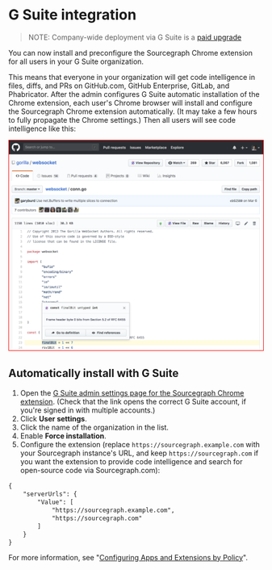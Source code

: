 # G Suite integration

> NOTE: Company-wide deployment via G Suite is a [paid upgrade](https://about.sourcegraph.com/pricing)

You can now install and preconfigure the Sourcegraph Chrome extension for all users in your G Suite organization.

This means that everyone in your organization will get code intelligence in
files, diffs, and PRs on GitHub.com, GitHub Enterprise, GitLab, and Phabricator. After
the admin configures G Suite automatic installation of the Chrome extension,
each user's Chrome browser will install and configure the Sourcegraph Chrome
extension automatically. (It may take a few hours to fully propagate the Chrome
settings.) Then all users will see code intelligence like this:

<img src="img/GitHubGSuiteDemo.png" style="border: 1px solid red"/>

## Automatically install with G Suite

1.  Open the [G Suite admin settings page for the Sourcegraph Chrome extension](https://admin.google.com/AdminHome#ChromeAppDetails:appId=dgjhfomjieaadpoljlnidmbgkdffpack&appType=CHROME&flyout=reg). (Check that the link opens the correct G Suite account, if you're signed in with multiple accounts.)
2.  Click **User settings**.
3.  Click the name of the organization in the list.
4.  Enable **Force installation**.
5.  Configure the extension (replace `https://sourcegraph.example.com` with your Sourcegraph instance's URL, and keep `https://sourcegraph.com` if you want the extension to provide code intelligence and search for open-source code via Sourcegraph.com):

```
{
    "serverUrls": {
        "Value": [
            "https://sourcegraph.example.com",
            "https://sourcegraph.com"
        ]
    }
}
```

For more information, see "[Configuring Apps and Extensions by Policy](http://www.chromium.org/administrators/configuring-policy-for-extensions)".
